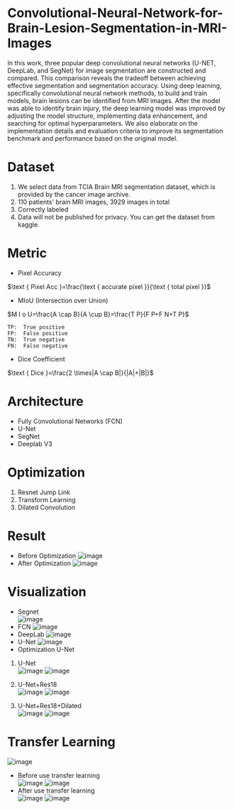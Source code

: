 # Convolutional-Neural-Network-for-Brain-Lesion-Segmentation-in-MRI-Images
In this work, three popular deep convolutional neural networks (U-NET, DeepLab, and SegNet) for image segmentation are constructed and compared. This comparison reveals the tradeoff between achieving effective segmentation and segmentation accuracy. Using deep learning, specifically convolutional neural network methods, to build and train models, brain lesions can be identified from MRI images. After the model was able to identify brain injury, the deep learning model was improved by adjusting the model structure, implementing data enhancement, and searching for optimal hyperparameters. We also elaborate on the implementation details and evaluation criteria to improve its segmentation benchmark and performance based on the original model.

# Dataset
1. We select data from TCIA Brain MRI segmentation dataset, which is provided by the cancer image archive.
2. 110 patients' brain MRI images, 3929 images in total
3. Correctly labeled 
4. Data will not be published for privacy. You can get the dataset from kaggle.


# Metric

* Pixel Accuracy  
  
$\text { Pixel Acc }=\frac{\text { accurate pixel }}{\text { total pixel }}$


* MIoU (Intersection over Union)
  
$M	I o U=\frac{A \cap B}{A \cup B}=\frac{T P}{F P+F N+T P}$

    TP:  True positive  
    FP:  False positive  
    TN:  True negative            
    FN:  False negative  

* Dice Coefficient  
  
$\text { Dice }=\frac{2 \times|A \cap B|}{|A|+|B|}$


# Architecture  
* Fully Convolutional Networks (FCN)
* U-Net  
* SegNet  
* Deeplab V3

# Optimization  
1. Resnet Jump Link
2. Transform Learning
3. Dilated Convolution  

# Result
* Before Optimization
![image](https://user-images.githubusercontent.com/63941834/199623094-50f55f94-a7f0-4fc9-8aa2-ffda05cea6f2.png)
* After Optimization
![image](https://user-images.githubusercontent.com/63941834/199623470-446548b4-e76e-4e90-a574-f07fe85896a5.png)


# Visualization  
* Segnet  
![image](https://user-images.githubusercontent.com/63941834/199623275-84e68141-4a45-4aba-80c4-487beecc555f.png)  
* FCN
![image](https://user-images.githubusercontent.com/63941834/199623293-4c927e99-62b8-4bca-899f-994ea38f79de.png)  
* DeepLab
![image](https://user-images.githubusercontent.com/63941834/199623323-16b250c8-7866-40c9-a861-4c4b009a853f.png)  
* U-Net
![image](https://user-images.githubusercontent.com/63941834/199623368-7c443031-0723-4309-ba16-9e89e01aebaf.png)
* Optimization U-Net
1. U-Net  
![image](https://user-images.githubusercontent.com/63941834/199623575-d8a0dcfb-f15e-46ea-989a-16b732d8d1db.png)
![image](https://user-images.githubusercontent.com/63941834/199623707-747b2ec2-e960-4996-ac2f-a04d95d07926.png)

2. U-Net+Res18  
![image](https://user-images.githubusercontent.com/63941834/199623613-b5944b94-751f-4cc7-95c9-e3c9e11a1f25.png)
![image](https://user-images.githubusercontent.com/63941834/199623715-9410ea19-38b7-4de2-ae53-a29e66793c26.png)

3. U-Net+Res18+Dilated  
![image](https://user-images.githubusercontent.com/63941834/199623682-6966ac04-bae4-48ce-bead-e30546d0c6be.png)
![image](https://user-images.githubusercontent.com/63941834/199623725-069d8cb2-416f-467d-8492-bf6f83e27ad0.png)

# Transfer Learning
![image](https://user-images.githubusercontent.com/63941834/199623786-396e887b-e8ed-4d89-98ec-030c77d06469.png)
* Before use transfer learning  
![image](https://user-images.githubusercontent.com/63941834/199623876-ffe96682-4309-4830-9a1e-73e190f09b65.png) ![image](https://user-images.githubusercontent.com/63941834/199623889-b6735498-e6d0-45b4-aabc-5cb30f293aa6.png)  
* After use transfer learning  
![image](https://user-images.githubusercontent.com/63941834/199623940-4013dc3c-0354-4bb8-bc8a-437cda136b0d.png) ![image](https://user-images.githubusercontent.com/63941834/199623966-384cbe03-d9f5-456f-9d89-d4fc555682cf.png)






